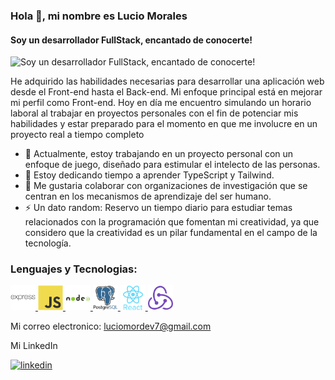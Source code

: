 ### Hola 👋, mi nombre es Lucio Morales
#### Soy un desarrollador FullStack, encantado de conocerte!
![Soy un desarrollador FullStack, encantado de conocerte!](https://camo.githubusercontent.com/92b3f9f2916215280c01b56f76ce02b8c71ac6da21b87bb1eed0894d5d74bcd8/68747470733a2f2f74682e62696e672e636f6d2f74682f69642f522e32353433343130636264303434653939336537353266616435653639623133373f72696b3d674b6b5145364e39656970397767267069643d496d6752617726723d30)

He adquirido las habilidades necesarias para desarrollar una aplicación web desde el Front-end hasta el Back-end. Mi enfoque principal está en mejorar mi perfil como Front-end. Hoy en día me encuentro simulando un horario laboral al trabajar en proyectos personales con el fin de potenciar mis habilidades y estar preparado para el momento en que me involucre en un proyecto real a tiempo completo

- 🔭 Actualmente, estoy trabajando en un proyecto personal con un enfoque de juego, diseñado para estimular el intelecto de las personas. 
- 🌱 Estoy dedicando tiempo a aprender TypeScript y Tailwind.
- 👯 Me gustaria colaborar con organizaciones de investigación que se centran en los mecanismos de aprendizaje del ser humano. 
- ⚡ Un dato random: Reservo un tiempo diario para estudiar temas relacionados con la programación que fomentan mi creatividad, ya que considero que la creatividad es un pilar fundamental en el campo de la tecnología.


<h3 align="left">Lenguajes y Tecnologias:</h3>
<p align="left"> <a href="https://expressjs.com" target="_blank" rel="noreferrer"> <img src="https://raw.githubusercontent.com/devicons/devicon/master/icons/express/express-original-wordmark.svg" alt="express" width="40" height="40"/> </a> <a href="https://developer.mozilla.org/en-US/docs/Web/JavaScript" target="_blank" rel="noreferrer"> <img src="https://raw.githubusercontent.com/devicons/devicon/master/icons/javascript/javascript-original.svg" alt="javascript" width="40" height="40"/> </a> <a href="https://nodejs.org" target="_blank" rel="noreferrer"> <img src="https://raw.githubusercontent.com/devicons/devicon/master/icons/nodejs/nodejs-original-wordmark.svg" alt="nodejs" width="40" height="40"/> </a> <a href="https://www.postgresql.org" target="_blank" rel="noreferrer"> <img src="https://raw.githubusercontent.com/devicons/devicon/master/icons/postgresql/postgresql-original-wordmark.svg" alt="postgresql" width="40" height="40"/> </a> <a href="https://reactjs.org/" target="_blank" rel="noreferrer"> <img src="https://raw.githubusercontent.com/devicons/devicon/master/icons/react/react-original-wordmark.svg" alt="react" width="40" height="40"/> </a> <a href="https://redux.js.org" target="_blank" rel="noreferrer"> <img src="https://raw.githubusercontent.com/devicons/devicon/master/icons/redux/redux-original.svg" alt="redux" width="40" height="40"/> </a> </p>

Mi correo electronico: luciomordev7@gmail.com

Mi LinkedIn

[<img src='https://cdn.jsdelivr.net/npm/simple-icons@3.0.1/icons/linkedin.svg' alt='linkedin' height='40'>](https://www.linkedin.com/in/lucio-morales/)
